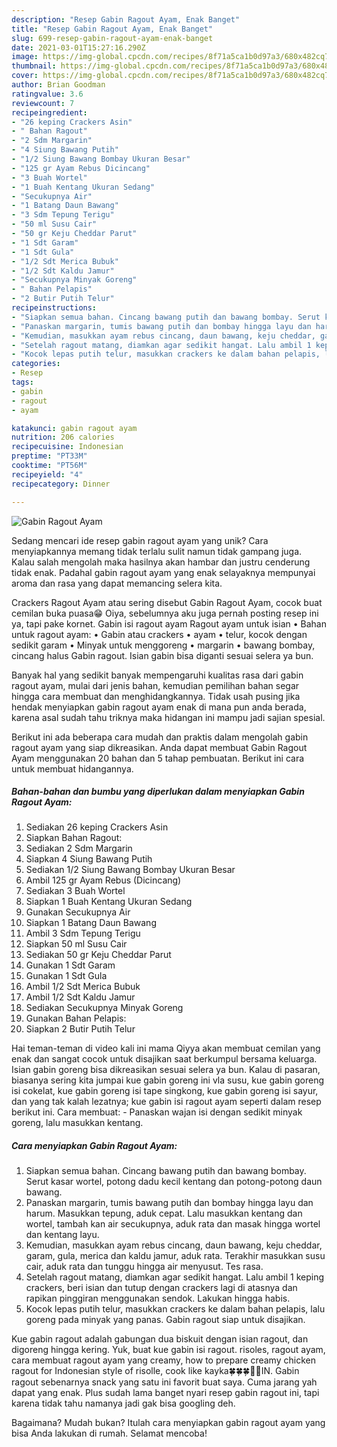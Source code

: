 ```yaml
---
description: "Resep Gabin Ragout Ayam, Enak Banget"
title: "Resep Gabin Ragout Ayam, Enak Banget"
slug: 699-resep-gabin-ragout-ayam-enak-banget
date: 2021-03-01T15:27:16.290Z
image: https://img-global.cpcdn.com/recipes/8f71a5ca1b0d97a3/680x482cq70/gabin-ragout-ayam-foto-resep-utama.jpg
thumbnail: https://img-global.cpcdn.com/recipes/8f71a5ca1b0d97a3/680x482cq70/gabin-ragout-ayam-foto-resep-utama.jpg
cover: https://img-global.cpcdn.com/recipes/8f71a5ca1b0d97a3/680x482cq70/gabin-ragout-ayam-foto-resep-utama.jpg
author: Brian Goodman
ratingvalue: 3.6
reviewcount: 7
recipeingredient:
- "26 keping Crackers Asin"
- " Bahan Ragout"
- "2 Sdm Margarin"
- "4 Siung Bawang Putih"
- "1/2 Siung Bawang Bombay Ukuran Besar"
- "125 gr Ayam Rebus Dicincang"
- "3 Buah Wortel"
- "1 Buah Kentang Ukuran Sedang"
- "Secukupnya Air"
- "1 Batang Daun Bawang"
- "3 Sdm Tepung Terigu"
- "50 ml Susu Cair"
- "50 gr Keju Cheddar Parut"
- "1 Sdt Garam"
- "1 Sdt Gula"
- "1/2 Sdt Merica Bubuk"
- "1/2 Sdt Kaldu Jamur"
- "Secukupnya Minyak Goreng"
- " Bahan Pelapis"
- "2 Butir Putih Telur"
recipeinstructions:
- "Siapkan semua bahan. Cincang bawang putih dan bawang bombay. Serut kasar wortel, potong dadu kecil kentang dan potong-potong daun bawang."
- "Panaskan margarin, tumis bawang putih dan bombay hingga layu dan harum. Masukkan tepung, aduk cepat. Lalu masukkan kentang dan wortel, tambah kan air secukupnya, aduk rata dan masak hingga wortel dan kentang layu."
- "Kemudian, masukkan ayam rebus cincang, daun bawang, keju cheddar, garam, gula, merica dan kaldu jamur, aduk rata. Terakhir masukkan susu cair, aduk rata dan tunggu hingga air menyusut. Tes rasa."
- "Setelah ragout matang, diamkan agar sedikit hangat. Lalu ambil 1 keping crackers, beri isian dan tutup dengan crackers lagi di atasnya dan rapikan pinggiran menggunakan sendok. Lakukan hingga habis."
- "Kocok lepas putih telur, masukkan crackers ke dalam bahan pelapis, lalu goreng pada minyak yang panas. Gabin ragout siap untuk disajikan."
categories:
- Resep
tags:
- gabin
- ragout
- ayam

katakunci: gabin ragout ayam 
nutrition: 206 calories
recipecuisine: Indonesian
preptime: "PT33M"
cooktime: "PT56M"
recipeyield: "4"
recipecategory: Dinner

---
```



![Gabin Ragout Ayam](https://img-global.cpcdn.com/recipes/8f71a5ca1b0d97a3/680x482cq70/gabin-ragout-ayam-foto-resep-utama.jpg)

Sedang mencari ide resep gabin ragout ayam yang unik? Cara menyiapkannya memang tidak terlalu sulit namun tidak gampang juga. Kalau salah mengolah maka hasilnya akan hambar dan justru cenderung tidak enak. Padahal gabin ragout ayam yang enak selayaknya mempunyai aroma dan rasa yang dapat memancing selera kita.

Crackers Ragout Ayam atau sering disebut Gabin Ragout Ayam, cocok buat cemilan buka puasa😁 Oiya, sebelumnya aku juga pernah posting resep ini ya, tapi pake kornet. Gabin isi ragout ayam Ragout ayam untuk isian • Bahan untuk ragout ayam: • Gabin atau crackers • ayam • telur, kocok dengan sedikit garam • Minyak untuk menggoreng • margarin • bawang bombay, cincang halus Gabin ragout. Isian gabin bisa diganti sesuai selera ya bun.

Banyak hal yang sedikit banyak mempengaruhi kualitas rasa dari gabin ragout ayam, mulai dari jenis bahan, kemudian pemilihan bahan segar hingga cara membuat dan menghidangkannya. Tidak usah pusing jika hendak menyiapkan gabin ragout ayam enak di mana pun anda berada, karena asal sudah tahu triknya maka hidangan ini mampu jadi sajian spesial.


Berikut ini ada beberapa cara mudah dan praktis dalam mengolah gabin ragout ayam yang siap dikreasikan. Anda dapat membuat Gabin Ragout Ayam menggunakan 20 bahan dan 5 tahap pembuatan. Berikut ini cara untuk membuat hidangannya.

<!--inarticleads1-->

##### Bahan-bahan dan bumbu yang diperlukan dalam menyiapkan Gabin Ragout Ayam:

1. Sediakan 26 keping Crackers Asin
1. Siapkan  Bahan Ragout:
1. Sediakan 2 Sdm Margarin
1. Siapkan 4 Siung Bawang Putih
1. Sediakan 1/2 Siung Bawang Bombay Ukuran Besar
1. Ambil 125 gr Ayam Rebus (Dicincang)
1. Sediakan 3 Buah Wortel
1. Siapkan 1 Buah Kentang Ukuran Sedang
1. Gunakan Secukupnya Air
1. Siapkan 1 Batang Daun Bawang
1. Ambil 3 Sdm Tepung Terigu
1. Siapkan 50 ml Susu Cair
1. Sediakan 50 gr Keju Cheddar Parut
1. Gunakan 1 Sdt Garam
1. Gunakan 1 Sdt Gula
1. Ambil 1/2 Sdt Merica Bubuk
1. Ambil 1/2 Sdt Kaldu Jamur
1. Sediakan Secukupnya Minyak Goreng
1. Gunakan  Bahan Pelapis:
1. Siapkan 2 Butir Putih Telur


Hai teman-teman di video kali ini mama Qiyya akan membuat cemilan yang enak dan sangat cocok untuk disajikan saat berkumpul bersama keluarga. Isian gabin goreng bisa dikreasikan sesuai selera ya bun. Kalau di pasaran, biasanya sering kita jumpai kue gabin goreng ini vla susu, kue gabin goreng isi cokelat, kue gabin goreng isi tape singkong, kue gabin goreng isi sayur, dan yang tak kalah lezatnya; kue gabin isi ragout ayam seperti dalam resep berikut ini. Cara membuat: - Panaskan wajan isi dengan sedikit minyak goreng, lalu masukkan kentang. 

<!--inarticleads2-->

##### Cara menyiapkan Gabin Ragout Ayam:

1. Siapkan semua bahan. Cincang bawang putih dan bawang bombay. Serut kasar wortel, potong dadu kecil kentang dan potong-potong daun bawang.
1. Panaskan margarin, tumis bawang putih dan bombay hingga layu dan harum. Masukkan tepung, aduk cepat. Lalu masukkan kentang dan wortel, tambah kan air secukupnya, aduk rata dan masak hingga wortel dan kentang layu.
1. Kemudian, masukkan ayam rebus cincang, daun bawang, keju cheddar, garam, gula, merica dan kaldu jamur, aduk rata. Terakhir masukkan susu cair, aduk rata dan tunggu hingga air menyusut. Tes rasa.
1. Setelah ragout matang, diamkan agar sedikit hangat. Lalu ambil 1 keping crackers, beri isian dan tutup dengan crackers lagi di atasnya dan rapikan pinggiran menggunakan sendok. Lakukan hingga habis.
1. Kocok lepas putih telur, masukkan crackers ke dalam bahan pelapis, lalu goreng pada minyak yang panas. Gabin ragout siap untuk disajikan.


Kue gabin ragout adalah gabungan dua biskuit dengan isian ragout, dan digoreng hingga kering. Yuk, buat kue gabin isi ragout. risoles, ragout ayam, cara membuat ragout ayam yang creamy, how to prepare creamy chicken ragout for Indonesian style of risolle, cook like kayka🍀🍀🍀🤳🏻IN. Gabin ragout sebenarnya snack yang satu ini favorit buat saya. Cuma jarang yah dapat yang enak. Plus sudah lama banget nyari resep gabin ragout ini, tapi karena tidak tahu namanya jadi gak bisa googling deh. 

Bagaimana? Mudah bukan? Itulah cara menyiapkan gabin ragout ayam yang bisa Anda lakukan di rumah. Selamat mencoba!
